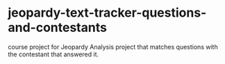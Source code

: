 # jeopardy-text-tracker-questions-and-contestants
course project for Jeopardy Analysis project that matches questions with the contestant that answered it.
